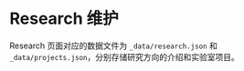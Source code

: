 Research 维护
============

Research 页面对应的数据文件为 `_data/research.json` 和 `_data/projects.json`，分别存储研究方向的介绍和实验室项目。
